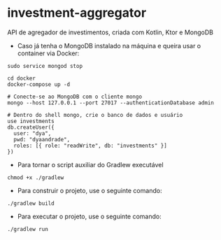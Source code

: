 # investment-aggregator
API de agregador de investimentos, criada com Kotlin, Ktor e MongoDB

* Caso já tenha o MongoDB instalado na máquina e queira usar o container via Docker:

```shell
sudo service mongod stop
```
```shell
cd docker
docker-compose up -d
```

```shell
# Conecte-se ao MongoDB com o cliente mongo
mongo --host 127.0.0.1 --port 27017 --authenticationDatabase admin

# Dentro do shell mongo, crie o banco de dados e usuário
use investments
db.createUser({
  user: "dya",
  pwd: "dyaandrade",
  roles: [{ role: "readWrite", db: "investments" }]
})
```

*  Para tornar o script auxiliar do Gradlew executável

```shell
chmod +x ./gradlew
```

* Para construir o projeto, use o seguinte comando:

```shell
./gradlew build
```

* Para executar o projeto, use o seguinte comando:

```shell
./gradlew run
```
